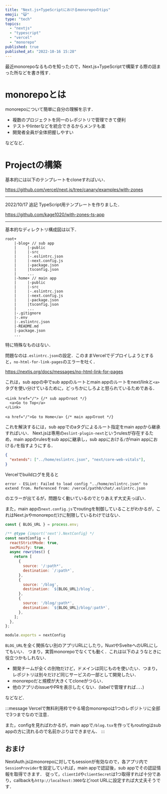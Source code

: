```yaml
---
title: "Next.js+TypeScriptにおけるmonorepoのtips"
emoji: "😺"
type: "tech"
topics:
  - "nextjs"
  - "typescript"
  - "vercel"
  - "monorepo"
published: true
published_at: "2022-10-16 15:28"
---
```


最近monorepoなるものを知ったので，Next.js+TypeScriptで構築する際の詰まった所などを書き残す．

# monorepoとは

monorepoについて簡単に自分の理解を示す．

* 複数のプロジェクトを同一のレポジトリで管理できて便利
* テストやlinterなどを統合できるからメンテも楽
* 開発者全員が全体把握しやすい

などなど．

# Projectの構築

基本的には以下のテンプレートをcloneすればいい．

https://github.com/vercel/next.js/tree/canary/examples/with-zones

---
2022/10/17 追記
TypeScript用テンプレートを作りました．

https://github.com/kage1020/with-zones-ts-app

---

基本的なディレクトリ構成図は以下．

```
root+
    |-blog+ // sub app
    |     |-public
    |     |-src
    |     |-.eslintrc.json
    |     |-next.config.js
    |     |-package.json
    |     |tsconfig.json
    |     ...
    |-home+ // main app
    |     |-public
    |     |-src
    |     |-.eslintrc.json
    |     |-next.config.js
    |     |-package.json
    |     |tsconfig.json
    |     ...
    |-.gitignore
    |-.env
    |-.eslintrc.json
    |-README.md
    |-package.json
    ...
```

特に特殊なものはない．

問題なのは`.eslintrc.json`の設定．このままVercelでデプロイしようとすると，`no-html-for-link-pages`のエラーを吐く．

https://nextjs.org/docs/messages/no-html-link-for-pages

これは，sub appの中でsub appのルートとmain appのルートをnext/linkと`<a>`タグを使い分けているために，どっちかにしろよと怒られているためである．

```tsx:sub appのindex.tsx
<Link href="/"> {/* sub appのroot */}
  <a>Go to Top</a>
</Link>

<a href="/">Go to Home</a> {/* main appのroot */}
```

これを解決するには，sub appでのaタグによるルート指定をmain appから継承すればいい．
Next.jsは専用の`eslint-plugin-next`というrulesが存在するため，main appのrulesをsub appに継承し，sub appにおける`/`がmain appにおける`/`を指すようにする．

```json:/blog/.eslintrc.json
{
  "extends": ["../home/eslintrc.json", "next/core-web-vitals"],
}
```

Vercelでbuildログを見ると

```
error - ESLint: Failed to load config "../home/eslintrc.json" to extend from. Referenced from: /vercel/path0/chat/.eslintrc.json
```

のエラーが出てるが，問題なく動いているのでとりあえず大丈夫っぽい．

また，main appの`next.config.js`でroutingを制御していることがわかるが，これはNext.jsやmonorepoだけに制限しているわけではない．

```js
const { BLOG_URL } = process.env;

/** @type {import('next').NextConfig} */
const nextConfig = {
  reactStrictMode: true,
  swcMinify: true,
  async rewrites() {
    return [
      {
        source: '/:path*',
        destination: `/:path*`,
      },
      {
        source: '/blog',
        destination: `${BLOG_URL}/blog`,
      },
      {
        source: '/blog/:path*',
        destination: `${BLOG_URL}/blog/:path*`,
      },
    ];
  },
};

module.exports = nextConfig
```

`BLOG_URL`を全く関係ない別のアプリURLにしたり，NuxtやSvelteへのURLにしてもいい．
つまり，実質monorepoでなくても動く．これは以下のようなときに役立つかもしれない．

* 開発チームが全くの別物だけど，ドメインは同じものを使いたい．つまり，レポジトリは別々だけど同じサービスの一部として開発したい．
* monorepoだと規模が大きくてcloneがつらい．
* 他のアプリのissueやPRを表示したくない．(labelで管理すれば．．．)

などなど．

:::message
Vercelで無料利用枠でやる場合monorepoは1つのレポジトリに全部で3つまでなので注意．

また，configを見ればわかるが，main appで`/blog.tsx`を作ってもroutingはsub appの方に流れるので名前かぶりはできません．
:::

## おまけ

NextAuth.jsはmonorepoに対してもsessionが有効なので，各アプリ内で`SessionProvider`を設定していれば，main appで認証後，sub appでその認証情報を取得できます．
従って，`clientId`や`clientSecret`は1つ取得すれば十分であり，callbackも`http://localhost:3000`などroot URLに設定すれば大丈夫そうです．
